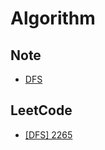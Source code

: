 # Algorithm

## Note

- <a href="./Note/DFS">DFS</a>

## LeetCode

- <a href="./LeetCode/2265">[DFS] 2265</a>
